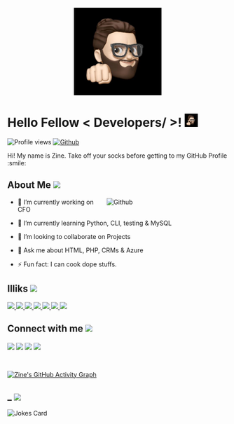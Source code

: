 <p align="center">
    <img width="200" src="https://github.com/Zinelabidiin/MyZv/blob/main/photo_2022-05-15_11-00-38.jpg">
</p>

<h1> Hello Fellow < Developers/ >! <img src = "https://github.com/Zinelabidiin/MyZv/blob/main/photo_2022-05-15_11-00-38.jpg" width = 30px> </h1>
<p align='center'>
</p>


![Profile views](https://visitor-badge.glitch.me/badge?page_id=zinelabidiin.zinelabidiin)
[![Github](https://img.shields.io/github/followers/zinelabidiin?label=Follow&style=social)](https://github.com/zinelabidiin)

<div size='20px'> Hi! My name is Zine. Take off your socks before getting to my GitHub Profile :smile: 
</div>

<h2> About Me <img src = "https://media0.giphy.com/media/KDDpcKigbfFpnejZs6/giphy.gif?cid=ecf05e47oy6f4zjs8g1qoiystc56cu7r9tb8a1fe76e05oty&rid=giphy.gif" width = 100px></h2>

<img width="55%" align="right" alt="Github" src="https://raw.githubusercontent.com/onimur/.github/master/.resources/git-header.svg" />

- 🔭 I’m currently working on CFO
  
- 🌱 I’m currently learning Python, CLI, testing & MySQL
  
- 👯 I’m looking to collaborate on Projects
  
- 💬 Ask me about HTML, PHP, CRMs & Azure
  
- ⚡ Fun fact: I can cook dope stuffs.

<h2> Illiks <img src = "https://media2.giphy.com/media/QssGEmpkyEOhBCb7e1/giphy.gif?cid=ecf05e47a0n3gi1bfqntqmob8g9aid1oyj2wr3ds3mg700bl&rid=giphy.gif" width = 32px> </h2>
<a href= https://github.com/Zinelabidiin?tab=repositories&q=&type=&language=python&sort= > <img width ='32px' src ='https://raw.githubusercontent.com/rahulbanerjee26/githubAboutMeGenerator/main/icons/python.svg'> </a>
<a href= https://github.com/Zinelabidiin?tab=repositories&q=&type=&language=javascript&sort= > <img width ='32px' src ='https://raw.githubusercontent.com/rahulbanerjee26/githubAboutMeGenerator/main/icons/javascript.svg'> </a>
<a href= https://github.com/Zinelabidiin?tab=repositories&q=&type=&language=c&sort= > <img width ='32px' src ='https://raw.githubusercontent.com/rahulbanerjee26/githubAboutMeGenerator/main/icons/c.svg'> </a>
<a href= https://github.com/Zinelabidiin?tab=repositories&q=&type=&language=pytorch&sort= > <img width ='32px' src ='https://raw.githubusercontent.com/rhoit/mode-icons/dump/icons/yaml.png'> </a>
<a href= https://github.com/Zinelabidiin?tab=repositories&q=&type=&language=css&sort= > <img width ='32px' src ='https://raw.githubusercontent.com/rhoit/mode-icons/dump/icons/bash.png'> </a>
<a href= https://github.com/Zinelabidiin?tab=repositories&q=&type=&language=html&sort= > <img width ='32px' src ='https://raw.githubusercontent.com/rahulbanerjee26/githubAboutMeGenerator/main/icons/html.svg'> </a>
<a href= https://github.com/Zinelabidiin?tab=repositories&q=&type=&language=android&sort= > <img width ='32px' src ='https://raw.githubusercontent.com/rahulbanerjee26/githubAboutMeGenerator/main/icons/android.svg'> </a>


<h2> Connect with me <img src='https://raw.githubusercontent.com/ShahriarShafin/ShahriarShafin/main/Assets/handshake.gif' width="100px"> </h2>
<a href = 'https://www.linkedin.com/in/zine-el-abidine-el-miqdam-8602b2179/'> <img width = '32px' align= 'center' src="https://raw.githubusercontent.com/rahulbanerjee26/githubAboutMeGenerator/main/icons/linked-in-alt.svg"/></a> 
<a href = 'https://twitter.com/CarboniumZeal'> <img width = '32px' align= 'center' src="https://raw.githubusercontent.com/rahulbanerjee26/githubAboutMeGenerator/main/icons/twitter.svg"/></a> 
<a href = 'https://www.credly.com/users/zine-elabidine/badges'> <img width = '32px' align= 'center' src="https://raw.githubusercontent.com/rahulbanerjee26/githubAboutMeGenerator/main/icons/portfolio.png"/></a> 
<a href = 'https://www.github.com/zinelabidiin'> <img width = '32px' align= 'center' src="https://raw.githubusercontent.com/rahulbanerjee26/githubAboutMeGenerator/main/icons/github.svg"/></a>
 
<br>
<br>
  <br>
  
[![Zine's GitHub Activity Graph](https://activity-graph.herokuapp.com/graph?username=zinelabidiin&theme=tokyonight)](https://git.io/praveenscience)



<h2> _ <img align ='center' src='https://media2.giphy.com/media/UQDSBzfyiBKvgFcSTw/giphy.gif?cid=ecf05e47p3cd513axbek3f56ti3jzizq8hincw20jauyyfyw&rid=giphy.gif' width = '32px'></h2>

![Jokes Card](https://readme-jokes.vercel.app/api?theme=radical)
  
  
  
